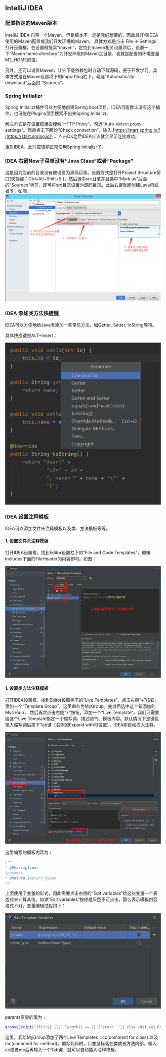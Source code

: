 ## IntelliJ IDEA
### 配置指定的Maven版本
IntelliJ IDEA 自带一个Maven，但是版本不一定是我们想要的，因此最好将IDEA使用的Maven配置成我们开发环境的Maven。
具体方式是点击 File -> Settings 打开设置框。在设置框搜索“maven”，定位到maven相关设置项后，设置一下“Maven home directory”为开发环境的Maven主目录，也就是配置的环境变量M2_HOME的值。

另外，还可以设置Maven，让它下载依赖包时自动下载源码，便于开发学习。具体方式是在Maven设置项下的Importting栏下，勾选“Automatically download”后面的 “Sources”。

### Spring Initializr
Spring Initializr插件可以方便地创建Spring boot项目。IDEA可能默认没有这个插件，也可能在Plugins里面搜索不出来Spring Initializr。

解决方式是在设置框里面搜索“HTTP Proxy”，勾选“Auto-detect proxy settings”。然后点击下面的“Check connection”，输入 [https://start.spring.io/](https://start.spring.io/) 。点击OK之后IDEA应该就会显示连接成功。

重启IDEA，此时应该能正常使用Spring Initializr了。

### IDEA 右键New子菜单没有“Java Class”或者“Package”
这是因为当前的目录没有被设置为源码目录。设置方式是打开Project Structure窗口(快捷键：Ctrl+Alt+Shift+S )，然后选中src目录并且选中“Mark as”后面的“Sources”标签，即可将src目录设置为源码目录。此后右键就能创建Java包或者类。如图：
![new package](https://github.com/ttyrion/Java/blob/master/doc/img/idea/project_structure.jpg)

### IDEA 添加类方法快捷键
IDEA可以方便地给Java类添加一些常见方法，如Getter, Setter, toString等待。

具体快捷键是ALT+Insert：

![insert_method](https://github.com/ttyrion/Java/blob/master/doc/img/idea/insert_method.png)

### IDEA 设置注释模板
IDEA可以添加文件头注释模板以及类、方法模板等等。

#### 1. 设置文件头注释模板
打开IDEA设置框，找到Editor设置栏下的“File and Code Templates”，编辑Includes下面的FileHeader的内容即可。如图：

![fileheader](https://github.com/ttyrion/Java/blob/master/doc/img/idea/comment_fileheader.png)

#### 1. 设置类方法注释模板
打开IDEA设置框，找到Editor设置栏下的“Live Templates”，点击右侧“+”按钮，添加一个“Template Group”，这里命名为MyGroup。完成后选中这个新添加的MyGroup，
然后再次点击右侧“+”按钮，添加一个“Live Template”。我们只需要给这个Live Template指定一个缩写词、描述语气、模板内容。默认情况下是键盘输入缩写词后按下Tab键（右侧的Expand with可设置），IDEA即自动插入注释。

![methodcomment](https://github.com/ttyrion/Java/blob/master/doc/img/idea/comment_method.png)

这里编写的模板内容为：
```javascript
/**
* @Description: 
$params$
* @Return $return_type$
*/
```
上面使用了变量的形式，因此需要点击右侧的“Edit variables”给这些变量一个表达式来计算其值。如果“Edit variables”按你是灰色不可点击，那么表示模板内容格式不对。变量编辑过程如下：

![methodcomment_edit_variables](https://github.com/ttyrion/Java/blob/master/doc/img/idea/comment_method_edit_variables.png)

params变量的值为：
```javascript
groovyScript("if(\"${_1}\".length() == 2) {return '';} else {def result=''; def params=\"${_1}\".replaceAll('[\\\\[|\\\\]|\\\\s]', '').split(',').toList();for(i = 0; i < params.size(); i++) {if(i<(params.size()-1)){result+='* @param ' + params[i] + ' : ' + '\\n'}else{result+='* @param ' + params[i] + ' : '}}; return result;}", methodParameters());
```

这里，我给MyGroup添加了两个Live Templates：cc(comment for class) 以及 mc(comment for method)。编写代码时，只要鼠标落在类或者方法内部，输入cc或者mc后再输入一个Tab键，就可以自动插入注释模板。

